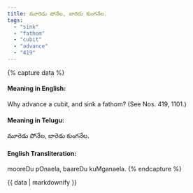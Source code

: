 ```yaml
---
title: మూరెడు పోనేల, బారెడు కుంగనేల.
tags:
  - "sink"
  - "fathom"
  - "cubit"
  - "advance"
  - "419"
---
```


{% capture data %}
#### Meaning in English:
Why advance a cubit, and sink a fathom?
(See Nos. 419, 1101.)

#### Meaning in Telugu:
మూరెడు పోనేల, బారెడు కుంగనేల.

#### English Transliteration:
mooreDu pOnaela, baareDu kuMganaela.
{% endcapture %}

<div class="notice">{{ data | markdownify }}</div>

